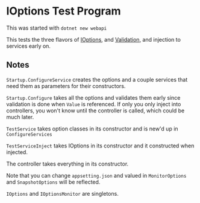 # IOptions Test Program

This was started with `dotnet new webapi`

This tests the three flavors of [IOptions](https://docs.microsoft.com/en-us/aspnet/core/fundamentals/configuration/options), and [Validation](https://docs.microsoft.com/en-us/aspnet/core/fundamentals/configuration/options?view=aspnetcore-5.0#options-validation), and injection to services early on.

## Notes

`Startup.ConfigureService` creates the options and a couple services that need them as parameters for their constructors.

`Startup.Configure` takes all the options and validates them early since validation is done when `Value` is referenced. If only you only inject into controllers, you won't know until the controller is called, which could be much later.

`TestService` takes option classes in its constructor and is new'd up in `ConfigureServices`

`TestServiceInject` takes IOptions in its constructor and it constructed when injected.

The controller takes everything in its constructor.

Note that you can change `appsetting.json` and valued in `MonitorOptions` and `SnapshotOptions` will be reflected.

`IOptions` and `IOptionsMonitor` are singletons.
